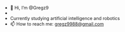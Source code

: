 - 👋 Hi, I’m @Gregz9
- 
- Currently studying artificial intelligence and robotics
- 📫 How to reach me: gregz9988@gmail.com

<!---
Gregz9/Gregz9 is a ✨ special ✨ repository because its `README.md` (this file) appears on your GitHub profile.
You can click the Preview link to take a look at your changes.
--->
